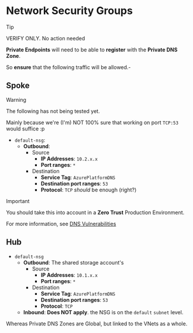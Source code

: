 # Network Security Groups

> [!TIP]
> VERIFY ONLY. No action needed

**Private Endpoints** will need to be able to **register** with the **Private DNS Zone**.

So **ensure** that the following traffic will be allowed.-

## Spoke

> [!WARNING]
> The following has not being tested yet.

Mainly because we're (I'm) NOT 100% sure that working on port `TCP:53` would suffice :p

- `default-nsg`:
  - **Outbound**:
    - Source
      - **IP Addresses**: `10.2.x.x`
      - **Port ranges**: `*`
    - Destination
      - **Service Tag**: `AzurePlatformDNS`
      - **Destination port ranges**: `53`
      - **Protocol**: `TCP` _should_ be enough (right?)

> [!IMPORTANT]
> You should take this into account in a **Zero Trust** Production Environment.

For more information, see [DNS Vulnerabilities](../../../vulnerabilities.md#dns)

## Hub

- `default-nsg`
  - **Outbound**: The shared storage account's
    - Source
      - **IP Addresses**: `10.1.x.x`
      - **Port ranges**: `*`
    - Destination
      - **Service Tag**: `AzurePlatformDNS`
      - **Destination port ranges**: `53`
      - **Protocol**: `TCP`
  - **Inbound**: **Does NOT apply**. the NSG is on the `default` `subnet` level.

Whereas Private DNS Zones are Global, but linked to the VNets as a whole.
